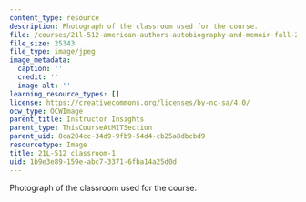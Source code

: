 ```yaml
---
content_type: resource
description: Photograph of the classroom used for the course.
file: /courses/21l-512-american-authors-autobiography-and-memoir-fall-2013/1b9e3e89159eabc733716fba14a25d0d_21L-512_classroom-1.jpg
file_size: 25343
file_type: image/jpeg
image_metadata:
  caption: ''
  credit: ''
  image-alt: ''
learning_resource_types: []
license: https://creativecommons.org/licenses/by-nc-sa/4.0/
ocw_type: OCWImage
parent_title: Instructor Insights
parent_type: ThisCourseAtMITSection
parent_uid: 8ca204cc-34d9-9fb9-54d4-cb25a8dbcbd9
resourcetype: Image
title: 21L-512_classroom-1
uid: 1b9e3e89-159e-abc7-3371-6fba14a25d0d
---
```

Photograph of the classroom used for the course.